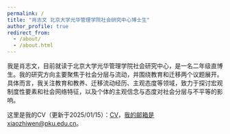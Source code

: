 ```yaml
---
permalink: /
title: "肖志文 北京大学光华管理学院社会研究中心博士生"
author_profile: true
redirect_from: 
  - /about/
  - /about.html
---
```


我是肖志文，目前就读于北京大学光华管理学院社会研究中心，是一名二年级直博生。我的研究方向主要聚焦于社会分层与流动，并围绕教育和迁移两个议题展开。具体而言，我关注教育和教养、迁移流动经历、主观态度等领域，致力于探讨宏观制度性要素和社会网络特征，以及个体的主观信念与态度对社会分层与不平等的影响。

这里是我的CV（更新于2025/01/15）：[CV](assets/肖志文-CV.pdf)，我的邮箱是xiaozhiwen@pku.edu.cn。

